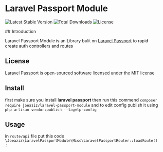 # Laravel Passport Module

<p align="center">

[![Latest Stable Version](https://poser.pugx.org/joeaziz/laravel-passport-module/v/stable)](https://packagist.org/packages/joeaziz/laravel-passport-module)
[![Total Downloads](https://poser.pugx.org/joeaziz/laravel-passport-module/downloads)](https://packagist.org/packages/joeaziz/laravel-passport-module)
[![License](https://poser.pugx.org/joeaziz/laravel-passport-module/license)](https://packagist.org/packages/joeaziz/laravel-passport-module)

</p>
## Introduction

Laravel Passport Module is an Library bulit on <a href="https://packagist.org/packages/laravel/passport">Laravel Passport</a>
to rapid create auth controllers and routes

## License

Laravel Passport is open-sourced software licensed under the MIT license

## Install

first make sure you install **laravel passport** then run this commend 
`composer require joeaziz/laravel-passport-module`
and to edit config publish it using `php artisan vendor:publish --tag=lp-config`
## Usage

in `route/api` file put this code `\Joeaziz\LaravelPassportModule\Misc\LaravelPassportRouter::loadRoute();
`
